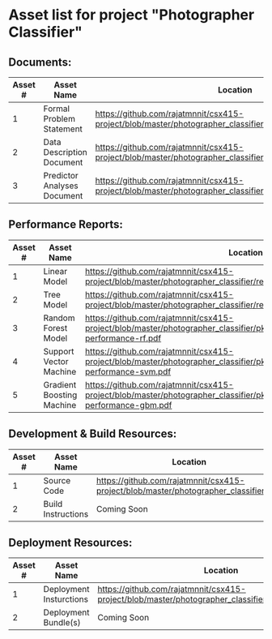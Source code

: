 # Asset list for project "Photographer Classifier"


## Documents:
 Asset # | Asset Name | Location |
--- | --- | --- 
1 | Formal Problem Statement | https://github.com/rajatmnnit/csx415-project/blob/master/photographer_classifier/docs/FPS.pdf |
2 | Data Description Document | https://github.com/rajatmnnit/csx415-project/blob/master/photographer_classifier/docs/data_description.pdf |
3 | Predictor Analyses Document | https://github.com/rajatmnnit/csx415-project/blob/master/photographer_classifier/docs/predictor_analyses.pdf |


## Performance Reports:
 Asset # | Asset Name | Location |
--- | --- | --- 
1 | Linear Model | https://github.com/rajatmnnit/csx415-project/blob/master/photographer_classifier/reports/model-performance-linear.pdf |
2 | Tree Model | https://github.com/rajatmnnit/csx415-project/blob/master/photographer_classifier/reports/model-performance-rpart.pdf |
3 | Random Forest Model | https://github.com/rajatmnnit/csx415-project/blob/master/photographer_classifier/pkgs/PhotographerModels/inst/model-performance-rf.pdf |
4 | Support Vector Machine | https://github.com/rajatmnnit/csx415-project/blob/master/photographer_classifier/pkgs/PhotographerModels/inst/model-performance-svm.pdf |
5 | Gradient Boosting Machine | https://github.com/rajatmnnit/csx415-project/blob/master/photographer_classifier/pkgs/PhotographerModels/inst/model-performance-gbm.pdf |


## Development & Build Resources:
 Asset # | Asset Name | Location |
--- | --- | --- 
1 | Source Code | https://github.com/rajatmnnit/csx415-project/blob/master/photographer_classifier/src/ |
2 | Build Instructions | Coming Soon |


## Deployment Resources:
 Asset # | Asset Name | Location |
--- | --- | --- 
1 | Deployment Insturctions | https://github.com/rajatmnnit/csx415-project/blob/master/photographer_classifier/deploy/README.md |
2 | Deployment Bundle(s) | Coming Soon |
